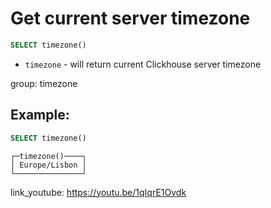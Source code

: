 # Get current server timezone

```sql
SELECT timezone()
```

- `timezone` - will return current Clickhouse server timezone

group: timezone

## Example: 
```sql
SELECT timezone()
```
```
┌─timezone()────┐
│ Europe/Lisbon │
└───────────────┘
```

link_youtube: https://youtu.be/1qIqrE1Ovdk

